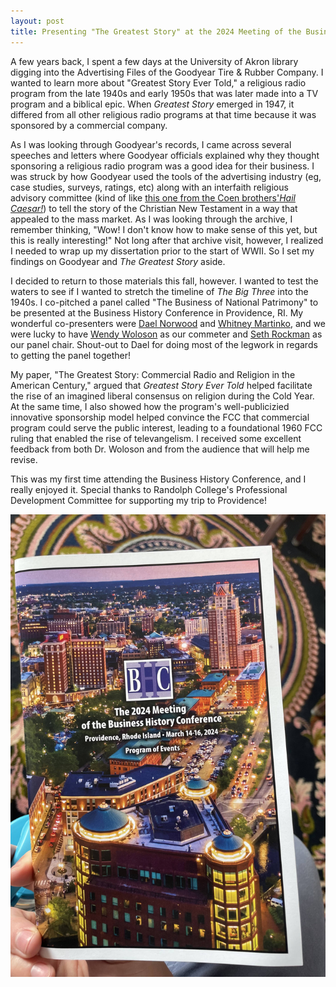 ```yaml
---
layout: post
title: Presenting "The Greatest Story" at the 2024 Meeting of the Business History Conference
---
```


A few years back, I spent a few days at the University of Akron library digging into the Advertising Files of the Goodyear Tire & Rubber Company. I wanted to learn more about "Greatest Story Ever Told," a religious radio program from the late 1940s and early 1950s that was later made into a TV program and a biblical epic. When _Greatest Story_ emerged in 1947, it differed from all other religious radio programs at that time because it was sponsored by a commercial company.

As I was looking through Goodyear's records, I came across several speeches and letters where Goodyear officials explained why they thought sponsoring a religious radio program was a good idea for their business. I was struck by how Goodyear used the tools of the advertising industry (eg, case studies, surveys, ratings, etc) along with an interfaith religious advisory committee (kind of like [this one from the Coen brothers'_Hail Caesar!_](https://youtu.be/KJEiDRi4Itc)) to tell the story of the Christian New Testament in a way that appealed to the mass market. As I was looking through the archive, I remember thinking, "Wow! I don't know how to make sense of this yet, but this is really interesting!" Not long after that archive visit, however, I realized I needed to wrap up my dissertation prior to the start of WWII. So I set my findings on Goodyear and _The Greatest Story_ aside. 

I decided to return to those materials this fall, however. I wanted to test the waters to see if I wanted to stretch the timeline of _The Big Three_ into the 1940s. I co-pitched a panel called "The Business of National Patrimony" to be presented at the Business History Conference in Providence, RI. My wonderful co-presenters were [Dael Norwood](https://www.history.udel.edu/people/faculty/dnorwood) and [Whitney Martinko](https://www.whitneymartinko.com/), and we were lucky to have [Wendy Woloson](https://sites.rutgers.edu/wendy-woloson/) as our commeter and [Seth Rockman](https://history.brown.edu/people/seth-e-rockman) as our panel chair. Shout-out to Dael for doing most of the legwork in regards to getting the panel together! 

My paper, "The Greatest Story: Commercial Radio and Religion in the American Century," argued that _Greatest Story Ever Told_ helped facilitate the rise of an imagined liberal consensus on religion during the Cold Year. At the same time, I also showed how the program's well-publicizied innovative sponsorship model helped convince the FCC that commercial program could serve the public interest, leading to a foundational 1960 FCC ruling that enabled the rise of televangelism. I received some excellent feedback from both Dr. Woloson and from the audience that will help me revise.

This was my first time attending the Business History Conference, and I really enjoyed it. Special thanks to Randolph College's Professional Development Committee for supporting my trip to Providence!

<a href ="https://www.randolphcollege.edu/news/2024/03/kenaston-presents-essay-at-business-history-conference/">
<img class="headshot" src="Images/bhc-2024.jpg" alt="Photo of Kenaston holding the program for the Business History Conference. The program's background is a photograph of downtown Providence.">
</a>